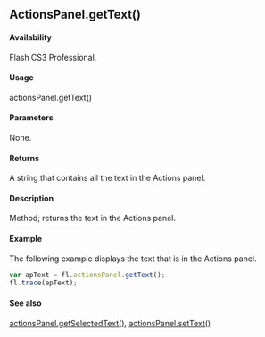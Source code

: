 ## ActionsPanel.getText()

#### Availability

Flash CS3 Professional.

#### Usage

actionsPanel.getText()

#### Parameters

None.

#### Returns

A string that contains all the text in the Actions panel.

#### Description

Method; returns the text in the Actions panel.

#### Example

The following example displays the text that is in the Actions panel.
```javascript
var apText = fl.actionsPanel.getText();
fl.trace(apText);
```

#### See also

[actionsPanel.getSelectedText()](../actionsPanel_object/actionsPane2.md), [actionsPanel.setText()](../actionsPanel_object/actionsPane8.md)
